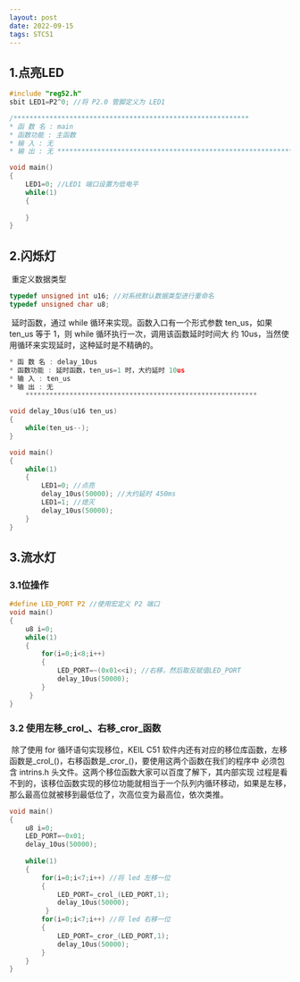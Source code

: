 ```yaml
---
layout: post
date: 2022-09-15
tags: STC51   
---
```


## 1.点亮LED

```c
#include "reg52.h"
sbit LED1=P2^0; //将 P2.0 管脚定义为 LED1 

/***********************************************************
* 函 数 名 : main 
* 函数功能 : 主函数 
* 输 入 : 无 
* 输 出 : 无 ***********************************************************/ 

void main() 
{ 
	LED1=0; //LED1 端口设置为低电平 
	while(1) 
	{
	
	} 
}
```

## 2.闪烁灯

​		重定义数据类型

```c
typedef unsigned int u16; //对系统默认数据类型进行重命名 
typedef unsigned char u8;
```

​		延时函数，通过 while 循环来实现。函数入口有一个形式参数 ten_us，如果 ten_us 等于 1，则 while 循环执行一次，调用该函数延时时间大 约 10us，当然使用循环来实现延时，这种延时是不精确的。

```c
* 函 数 名 : delay_10us 
* 函数功能 : 延时函数，ten_us=1 时，大约延时 10us
* 输 入 : ten_us 
* 输 出 : 无 
    **********************************************************

void delay_10us(u16 ten_us)
{ 
	while(ten_us--);
}
```

```c
void main()
{ 
	while(1) 
	{ 
		LED1=0; //点亮 
		delay_10us(50000); //大约延时 450ms 
		LED1=1; //熄灭 
		delay_10us(50000); 
	} 
}
```



## 3.流水灯

### 3.1位操作

```c
#define LED_PORT P2 //使用宏定义 P2 端口 
void main()
{ 
	u8 i=0; 
	while(1) 
	{ 
		for(i=0;i<8;i++)
        { 
        	LED_PORT=~(0x01<<i); //右移，然后取反赋值LED_PORT 
        	delay_10us(50000); 
        } 
     } 
}
```

### **3.2** 使用左移_crol_、右移_cror_函数

​		除了使用 for 循环语句实现移位，KEIL C51 软件内还有对应的移位库函数，左移函数是_crol_()，右移函数是_cror_()，要使用这两个函数在我们的程序中 必须包含 intrins.h 头文件。这两个移位函数大家可以百度了解下，其内部实现 过程是看不到的，该移位函数实现的移位功能就相当于一个队列内循环移动，如果是左移，那么最高位就被移到最低位了，次高位变为最高位，依次类推。

```c
void main()
{ 
	u8 i=0; 
	LED_PORT=~0x01; 
	delay_10us(50000); 
	
	while(1) 
	{
    	for(i=0;i<7;i++) //将 led 左移一位 
    	{ 
    		LED_PORT=_crol_(LED_PORT,1); 
    		delay_10us(50000);
         }
    	for(i=0;i<7;i++) //将 led 右移一位 
    	{ 
    		LED_PORT=_cror_(LED_PORT,1); 
    		delay_10us(50000); 
    	} 
    } 
}
```

